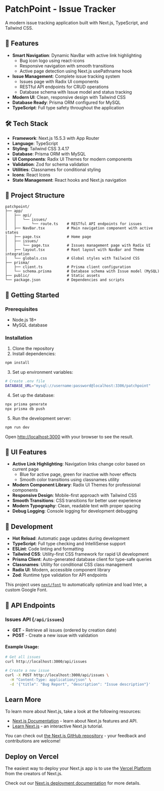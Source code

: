 # PatchPoint - Issue Tracker

A modern issue tracking application built with Next.js, TypeScript, and Tailwind CSS.

## 🚀 Features

- **Smart Navigation**: Dynamic NavBar with active link highlighting
  - Bug icon logo using react-icons
  - Responsive navigation with smooth transitions
  - Active page detection using Next.js usePathname hook
- **Issue Management**: Complete issue tracking system
  - Issues page with Radix UI components
  - RESTful API endpoints for CRUD operations
  - Database schema with Issue model and status tracking
- **Modern UI**: Clean, responsive design with Tailwind CSS
- **Database Ready**: Prisma ORM configured for MySQL
- **TypeScript**: Full type safety throughout the application

## 🛠️ Tech Stack

- **Framework**: Next.js 15.5.3 with App Router
- **Language**: TypeScript
- **Styling**: Tailwind CSS 3.4.17
- **Database**: Prisma ORM with MySQL
- **UI Components**: Radix UI Themes for modern components
- **Validation**: Zod for schema validation
- **Utilities**: Classnames for conditional styling
- **Icons**: React Icons
- **State Management**: React hooks and Next.js navigation

## 📁 Project Structure

```
patchpoint/
├── app/
│   ├── api/
│   │   └── issues/
│   │       └── route.ts    # RESTful API endpoints for issues
│   ├── NavBar.tsx          # Main navigation component with active states
│   ├── page.tsx            # Home page
│   ├── issues/
│   │   └── page.tsx        # Issues management page with Radix UI
│   ├── layout.tsx          # Root layout with NavBar and Theme integration
│   └── globals.css         # Global styles with Tailwind CSS
├── prisma/
│   ├── client.ts           # Prisma client configuration
│   └── schema.prisma       # Database schema with Issue model (MySQL)
├── public/                 # Static assets
└── package.json            # Dependencies and scripts
```

## 🚀 Getting Started

### Prerequisites
- Node.js 18+ 
- MySQL database

### Installation

1. Clone the repository
2. Install dependencies:
```bash
npm install
```

3. Set up environment variables:
```bash
# Create .env file
DATABASE_URL="mysql://username:password@localhost:3306/patchpoint"
```

4. Set up the database:
```bash
npx prisma generate
npx prisma db push
```

5. Run the development server:
```bash
npm run dev
```

Open [http://localhost:3000](http://localhost:3000) with your browser to see the result.

## 🎨 UI Features

- **Active Link Highlighting**: Navigation links change color based on current page
  - Blue for active page, green for inactive with hover effects
  - Smooth color transitions using classnames utility
- **Modern Component Library**: Radix UI Themes for professional components
- **Responsive Design**: Mobile-first approach with Tailwind CSS
- **Smooth Transitions**: CSS transitions for better user experience
- **Modern Typography**: Clean, readable text with proper spacing
- **Debug Logging**: Console logging for development debugging

## 🔧 Development

- **Hot Reload**: Automatic page updates during development
- **TypeScript**: Full type checking and IntelliSense support
- **ESLint**: Code linting and formatting
- **Tailwind CSS**: Utility-first CSS framework for rapid UI development
- **Prisma Client**: Auto-generated database client for type-safe queries
- **Classnames**: Utility for conditional CSS class management
- **Radix UI**: Modern, accessible component library
- **Zod**: Runtime type validation for API endpoints

This project uses [`next/font`](https://nextjs.org/docs/basic-features/font-optimization) to automatically optimize and load Inter, a custom Google Font.

## 🔌 API Endpoints

### Issues API (`/api/issues`)

- **GET** - Retrieve all issues (ordered by creation date)
- **POST** - Create a new issue with validation

#### Example Usage:

```bash
# Get all issues
curl http://localhost:3000/api/issues

# Create a new issue
curl -X POST http://localhost:3000/api/issues \
  -H "Content-Type: application/json" \
  -d '{"title": "Bug Report", "description": "Issue description"}'
```

## Learn More

To learn more about Next.js, take a look at the following resources:

- [Next.js Documentation](https://nextjs.org/docs) - learn about Next.js features and API.
- [Learn Next.js](https://nextjs.org/learn) - an interactive Next.js tutorial.

You can check out [the Next.js GitHub repository](https://github.com/vercel/next.js/) - your feedback and contributions are welcome!

## Deploy on Vercel

The easiest way to deploy your Next.js app is to use the [Vercel Platform](https://vercel.com/new?utm_medium=default-template&filter=next.js&utm_source=create-next-app&utm_campaign=create-next-app-readme) from the creators of Next.js.

Check out our [Next.js deployment documentation](https://nextjs.org/docs/deployment) for more details.
